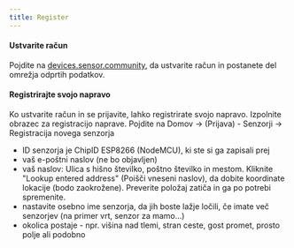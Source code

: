 ```yaml
---
title: Register
---
```


#### Ustvarite račun

Pojdite na [devices.sensor.community](https://devices.sensor.community), da ustvarite račun in postanete del omrežja odprtih podatkov.


#### Registrirajte svojo napravo
Ko ustvarite račun in se prijavite, lahko registrirate svojo napravo. Izpolnite obrazec za registracijo naprave. Pojdite na Domov -> (Prijava) - Senzorji -> Registracija novega senzorja

* ID senzorja je ChipID ESP8266 (NodeMCU), ki ste si ga zapisali prej
* vaš e-poštni naslov (ne bo objavljen)
* vaš naslov: Ulica s hišno številko, poštno številko in mestom. Kliknite "Lookup entered address" (Poišči vneseni naslov), da dobite koordinate lokacije (bodo zaokrožene). Preverite položaj zatiča in ga po potrebi spremenite.
* nastavite osebno ime senzorja, da jih boste lažje ločili, če imate več senzorjev (na primer vrt, senzor za mamo...)
* okolica postaje - npr. višina nad tlemi, stran ceste, gost promet, prosto polje ali podobno
